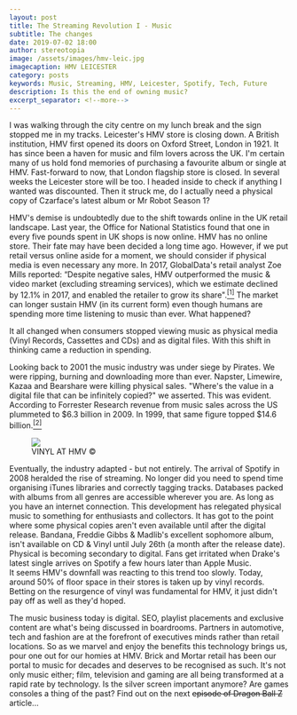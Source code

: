 ```yaml
---
layout: post
title: The Streaming Revolution I - Music
subtitle: The changes 
date: 2019-07-02 18:00
author: stereotopia
image: /assets/images/hmv-leic.jpg
imagecaption: HMV LEICESTER
category: posts
keywords: Music, Streaming, HMV, Leicester, Spotify, Tech, Future
description: Is this the end of owning music?
excerpt_separator: <!--more-->
---
```


I was walking through the city centre on my lunch break and the sign stopped me in my tracks. Leicester's HMV store is closing down.  A British institution, HMV first opened its doors on Oxford Street, London in 1921. It has since been a haven for music and film lovers across the UK. I'm certain many of us hold fond memories of purchasing a favourite album or single at HMV. Fast-forward to now, that London flagship store is closed. In several weeks the Leicester store will be too. <!--more--> I headed inside to check if anything I wanted was discounted. Then it struck me, do I actually need a physical copy of Czarface's latest album or Mr Robot Season 1? 

HMV's demise is undoubtedly due to the shift towards online in the UK retail landscape. Last year, the Office for National Statistics found that one in every five pounds spent in UK shops is now online. HMV has no online store. Their fate may have been decided a long time ago. However, if we put retail versus online aside for a moment, we should consider if physical media is even necessary any more. In 2017, GlobalData's retail analyst Zoe Mills reported: “Despite negative sales, HMV outperformed the music & video market (excluding streaming services), which we estimate declined by 12.1% in 2017, and enabled the retailer to grow its share".<a href="https://www.retailgazette.co.uk/blog/2018/10/hmv-reports-falling-profits-amid-declining-market/"><sup>[1]</sup></a> The market can longer sustain HMV (in its current form) even though humans are spending more time listening to music than ever. What happened? 

It all changed when consumers stopped viewing music as physical media (Vinyl Records, Cassettes and CDs) and as digital files. With this shift in thinking came a reduction in spending. 

Looking back to 2001 the music industry was under siege by Pirates. We were ripping, burning and downloading more than ever. Napster, Limewire, Kazaa and Bearshare were killing physical sales. "Where's the value in a digital file that can be infinitely copied?" we asserted. This was evident. According to Forrester Research revenue from music sales across the US plummeted to $6.3 billion in 2009. In 1999, that same figure topped $14.6 billion.<a href="https://money.cnn.com/2010/02/02/news/companies/napster_music_industry/"><sup>[2]</sup></a>

<figure class="figure">
<img src="/assets/images/hmv-leic2.jpg" class="img-fluid fit-image rounded" id="blogimg2"/>
<figcaption class="figure-caption text-right"> VINYL AT HMV &copy;</figcaption>
</figure>

Eventually, the industry adapted - but not entirely. The arrival of Spotify in 2008 heralded the rise of streaming. No longer did you need to spend time organising iTunes libraries and correctly tagging tracks. Databases packed with albums from all genres are accessible wherever you are. As long as you have an internet connection. This development has relegated physical music to something for enthusiasts and collectors. It has got to the point where some physical copies aren't even available until after the digital release. Bandana, Freddie Gibbs & Madlib's excellent sophomore album, isn't available on CD & Vinyl until July 26th (a month after the release date). Physical is becoming secondary to digital.  Fans get irritated when Drake's latest single arrives on Spotify a few hours later than Apple Music.  
It seems HMV's downfall was reacting to this trend too slowly. Today, around 50% of floor space in their stores is taken up by vinyl records. Betting on the resurgence of vinyl was fundamental for HMV, it just didn't pay off as well as they'd hoped. 

The music business today is digital. SEO, playlist placements and exclusive content are what's being discussed in boardrooms. Partners in automotive, tech and fashion are at the forefront of executives minds rather than retail locations. So as we marvel and enjoy the benefits this technology brings us, pour one out for our homies at HMV. Brick and Mortar retail has been our portal to music for decades and deserves to be recognised as such. It's not only music either; film, television and gaming are all being transformed at a rapid rate by technology. Is the silver screen important anymore? Are games consoles a thing of the past? Find out on the next <del>episode of Dragon Ball Z</del> article...